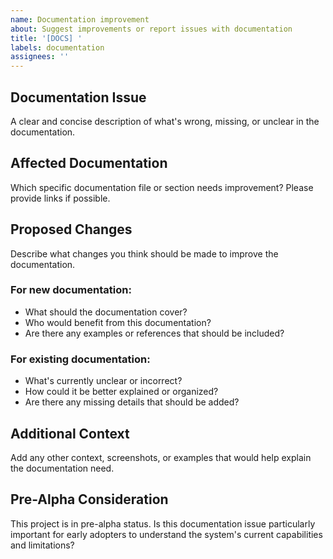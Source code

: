```yaml
---
name: Documentation improvement
about: Suggest improvements or report issues with documentation
title: '[DOCS] '
labels: documentation
assignees: ''
---
```


## Documentation Issue
A clear and concise description of what's wrong, missing, or unclear in the documentation.

## Affected Documentation
Which specific documentation file or section needs improvement? Please provide links if possible.

## Proposed Changes
Describe what changes you think should be made to improve the documentation.

### For new documentation:
- What should the documentation cover?
- Who would benefit from this documentation?
- Are there any examples or references that should be included?

### For existing documentation:
- What's currently unclear or incorrect?
- How could it be better explained or organized?
- Are there any missing details that should be added?

## Additional Context
Add any other context, screenshots, or examples that would help explain the documentation need.

## Pre-Alpha Consideration
This project is in pre-alpha status. Is this documentation issue particularly important for early adopters to understand the system's current capabilities and limitations?